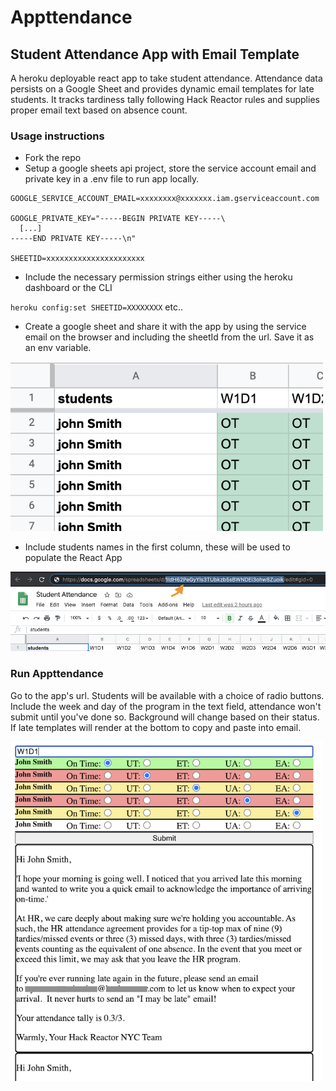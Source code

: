 # Appttendance

## Student Attendance App with Email Template

A heroku deployable react app to take student attendance. Attendance data persists on a Google Sheet and provides dynamic email templates for late students. It tracks tardiness tally following Hack Reactor rules and supplies proper email text based on absence count.

### Usage instructions

- Fork the repo
- Setup a google sheets api project, store the service account email and private key in a .env file to run app locally.

```
GOOGLE_SERVICE_ACCOUNT_EMAIL=xxxxxxxx@xxxxxxx.iam.gserviceaccount.com

GOOGLE_PRIVATE_KEY="-----BEGIN PRIVATE KEY-----\
  [...]
-----END PRIVATE KEY-----\n"

SHEETID=xxxxxxxxxxxxxxxxxxxxxx
```

- Include the necessary permission strings either using the heroku dashboard or the CLI

`heroku config:set SHEETID=XXXXXXXX` etc..

- Create a google sheet and share it with the app by using the service email on the browser and including the sheetId from the url. Save it as an env variable.

<img src='readmeFiles/tableExample.png' width=500 />

- Include students names in the first column, these will be used to populate the React App

<img src='readmeFiles/sheetId.png' width=600 />

### Run Appttendance

Go to the app's url.
Students will be available with a choice of radio buttons.
Include the week and day of the program in the text field, attendance won't submit until you've done so. Background will change based on their status. If late templates will render at the bottom to copy and paste into email.

<img src='readmeFiles/preview.png' width=500/>
